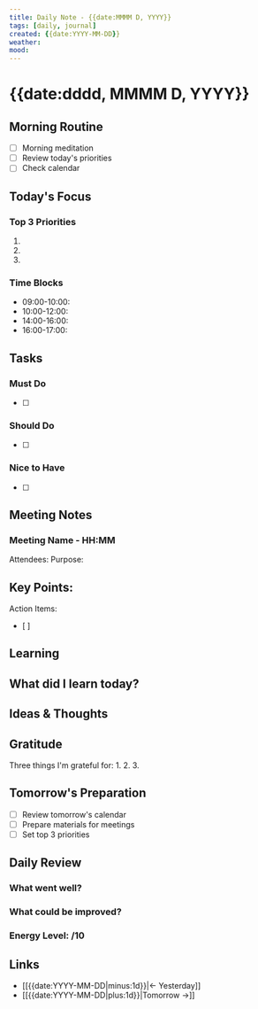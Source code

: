```yaml
---
title: Daily Note - {{date:MMMM D, YYYY}}
tags: [daily, journal]
created: {{date:YYYY-MM-DD}}
weather: 
mood: 
---
```


# {{date:dddd, MMMM D, YYYY}}

## Morning Routine
- [ ] Morning meditation
- [ ] Review today's priorities
- [ ] Check calendar

## Today's Focus

### Top 3 Priorities
1. 
2. 
3. 

### Time Blocks
- 09:00-10:00: 
- 10:00-12:00: 
- 14:00-16:00: 
- 16:00-17:00: 

## Tasks

### Must Do
- [ ] 

### Should Do
- [ ] 

### Nice to Have
- [ ] 

## Meeting Notes

### Meeting Name - HH:MM
Attendees: 
Purpose: 

Key Points:
- 

Action Items:
- [ ] 

## Learning

What did I learn today?
- 

## Ideas & Thoughts

## Gratitude

Three things I'm grateful for:
1. 
2. 
3. 

## Tomorrow's Preparation

- [ ] Review tomorrow's calendar
- [ ] Prepare materials for meetings
- [ ] Set top 3 priorities

## Daily Review

### What went well?

### What could be improved?

### Energy Level: /10

## Links
- [[{{date:YYYY-MM-DD|minus:1d}}|← Yesterday]]
- [[{{date:YYYY-MM-DD|plus:1d}}|Tomorrow →]]